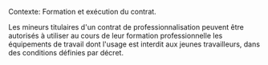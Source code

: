 Contexte: Formation et exécution du contrat.

Les mineurs titulaires d'un contrat de professionnalisation peuvent être autorisés à utiliser au cours de leur formation professionnelle les équipements de travail dont l'usage est interdit aux jeunes travailleurs, dans des conditions définies par décret.